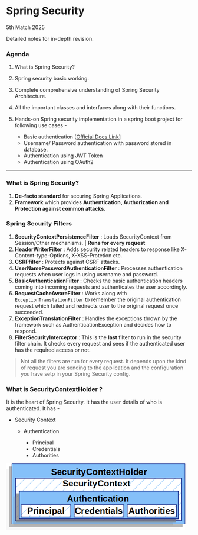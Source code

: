 # Spring Security
5th Match 2025

Detailed notes for in-depth revision. 

### Agenda

1. What is Spring Security?
1. Spring security basic working.
1. Complete comprehensive understanding of Spring Security Architecture.
1. All the important classes and interfaces along with their functions.
1. Hands-on Spring security implementation in a spring boot project for following use cases - 
    
    - Basic authentication [[Official Docs Link](https://docs.spring.io/spring-security/reference/servlet/authentication/passwords/basic.html)]
    - Username/ Password authentication with password stored in database.
    - Authentication using JWT Token
    - Authentication using OAuth2
---

### What is Spring Security?
1. **De-facto standard** for securing Spring Applications.
1. **Framework** which provides **Authentication, Authorization and Protection against common attacks.**

### Spring Security Filters

1. **SecurityContextPersistenceFilter** : Loads SecurityContext from Session/Other mechanisms. | **Runs for every request**
1. **HeaderWriterFilter** : Adds security related headers to response like X-Content-type-Options, X-XSS-Protetion etc.
1. **CSRFfilter** : Protects against CSRF attacks.
1. **UserNamePasswordAuthenticationFilter** : Processes authentication requests when user logs in using username and password.
1. **BasicAuthenticationFilter** : Checks the basic authentication headers coming into incoming requests and authenticates the user accordingly. 
1. **RequestCacheAwareFilter** : Works along with `ExceptionTranslationFilter` to remember the original authentication request which failed and redirects user to the original request once succeeded. 
1. **ExceptionTranslationFilter** : Handles the exceptions thrown by the framework such as AuthenticationException and decides how to respond.
1. **FilterSecurityInterceptor** : This is the **last** filter to run in the security filter chain. It checks every request and sees if the authenticated user has the required access or not. 

>Not all the filters are run for every request. It depends upon the kind of request you are sending to the application and the configuration you have setp in your Spring Security config. 

### What is SecurityContextHolder ?

It is the heart of Spring Security. It has the user details of who is authenticated. 
It has -

- Security Context 
    
    - Authentication

        - Principal
        - Credentials
        - Authorities
        

![SecurityContextHolder Image](Images/SecurityContextHolder.png)